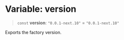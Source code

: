 # Variable: version

> `const` **version**: `"0.0.1-next.10"` = `"0.0.1-next.10"`

Exports the factory version.
